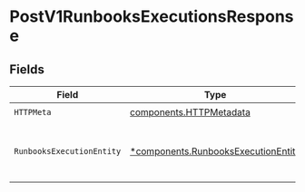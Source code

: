 # PostV1RunbooksExecutionsResponse


## Fields

| Field                                                                                     | Type                                                                                      | Required                                                                                  | Description                                                                               |
| ----------------------------------------------------------------------------------------- | ----------------------------------------------------------------------------------------- | ----------------------------------------------------------------------------------------- | ----------------------------------------------------------------------------------------- |
| `HTTPMeta`                                                                                | [components.HTTPMetadata](../../models/components/httpmetadata.md)                        | :heavy_check_mark:                                                                        | N/A                                                                                       |
| `RunbooksExecutionEntity`                                                                 | [*components.RunbooksExecutionEntity](../../models/components/runbooksexecutionentity.md) | :heavy_minus_sign:                                                                        | Attaches a runbook to an incident and executes it                                         |